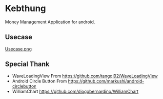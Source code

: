 # Kebthung

Money Management Application for android.

## Usecase
[Usecase.png](https://github.com/ReiiYuki/kebthung/raw/master/Kebthung%20UML%20Diagram.png)

## Special Thank
- WaveLoadingView From https://github.com/tangqi92/WaveLoadingView
- Android Circle Button From https://github.com/markushi/android-circlebutton
- WilliamChart https://github.com/diogobernardino/WilliamChart
